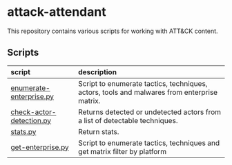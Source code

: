 # attack-attendant

This repository contains various scripts for working with ATT&CK content.

## Scripts

| script | description |
|:-------|:------------|
| [enumerate-enterprise.py](enumerate-enterprise.py) | Script to enumerate tactics, techniques, actors, tools and malwares from enterprise matrix. |
| [check-actor-detection.py](check-actor-detection.py) | Returns detected or undetected actors from a list of detectable techniques. |
| [stats.py](stats.py) | Return stats. |
| [get-enterprise.py](get-enterprise.py) |  Script to enumerate tactics, techniques and get matrix filter by platform |
